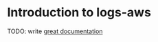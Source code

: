 # Introduction to logs-aws

TODO: write [great documentation](http://jacobian.org/writing/what-to-write/)
